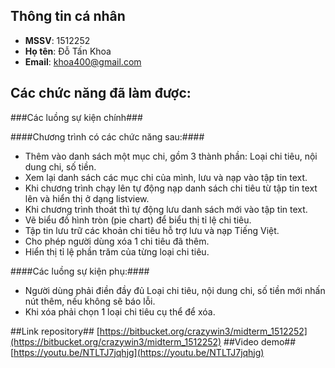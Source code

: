 ## Thông tin cá nhân ##

- **MSSV**: 1512252
- **Họ tên**: Đỗ Tấn Khoa
- **Email**: khoa400@gmail.com

## Các chức năng đã làm được: ##

###Các luồng sự kiện chính###


####Chương trình có các chức năng sau:####

- Thêm vào danh sách một mục chi, gồm 3 thành phần: Loại chi tiêu, nội dung chi, số tiền. 
- Xem lại danh sách các mục chi của mình, lưu và nạp vào tập tin text.
- Khi chương trình chạy lên tự động nạp danh sách chi tiêu từ tập tin text lên và hiển thị ở dạng listview.
- Khi chương trình thoát thì tự động lưu danh sách mới vào tập tin text.
-	Vẽ biểu đồ hình tròn (pie chart) để biểu thị tỉ lệ chi tiêu.
-	Tập tin lưu trữ các khoản chi tiêu hỗ trợ lưu và nạp Tiếng Việt.
-	Cho phép người dùng xóa 1 chi tiêu đã thêm.
-	Hiển thị tỉ lệ phần trăm của từng loại chi tiêu.

####Các luồng sự kiện phụ:####
- Người dùng phải điền đầy đủ Loại chi tiêu, nội dung chi, số tiền mới nhấn nút thêm, nếu không sẽ báo lỗi.
- Khi xóa phải chọn 1 loại chi tiêu cụ thể để xóa.

##Link repository##
[https://bitbucket.org/crazywin3/midterm_1512252](https://bitbucket.org/crazywin3/midterm_1512252)
##Video demo##
[https://youtu.be/NTLTJ7jqhjg](https://youtu.be/NTLTJ7jqhjg)